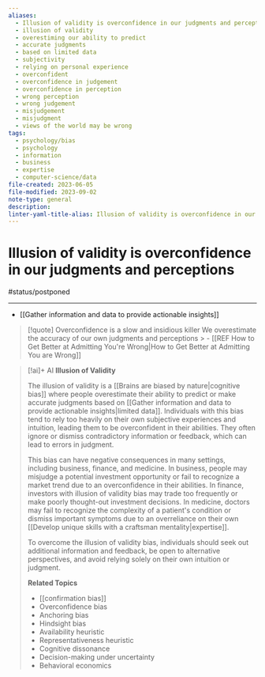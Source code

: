 ```yaml
---
aliases:
  - Illusion of validity is overconfidence in our judgments and perceptions
  - illusion of validity
  - overestiming our ability to predict
  - accurate judgments
  - based on limited data
  - subjectivity
  - relying on personal experience
  - overconfident
  - overconfidence in judgement
  - overconfidence in perception
  - wrong perception
  - wrong judgement
  - misjudgement
  - misjudgment
  - views of the world may be wrong
tags:
  - psychology/bias
  - psychology
  - information
  - business
  - expertise
  - computer-science/data
file-created: 2023-06-05
file-modified: 2023-09-02
note-type: general
description: 
linter-yaml-title-alias: Illusion of validity is overconfidence in our judgments and perceptions
---
```


# Illusion of validity is overconfidence in our judgments and perceptions

#status/postponed

---

- [[Gather information and data to provide actionable insights]]

> [!quote] Overconfidence is a slow and insidious killer
> We overestimate the accuracy of our own judgments and perceptions
	> \- [[REF How to Get Better at Admitting You're Wrong|How to Get Better at Admitting You are Wrong]]

> [!ai]+ AI
> **Illusion of Validity**
>
> The illusion of validity is a [[Brains are biased by nature|cognitive bias]] where people overestimate their ability to predict or make accurate judgments based on [[Gather information and data to provide actionable insights|limited data]]. Individuals with this bias tend to rely too heavily on their own subjective experiences and intuition, leading them to be overconfident in their abilities. They often ignore or dismiss contradictory information or feedback, which can lead to errors in judgment.
>
> This bias can have negative consequences in many settings, including business, finance, and medicine. In business, people may misjudge a potential investment opportunity or fail to recognize a market trend due to an overconfidence in their abilities. In finance, investors with illusion of validity bias may trade too frequently or make poorly thought-out investment decisions. In medicine, doctors may fail to recognize the complexity of a patient's condition or dismiss important symptoms due to an overreliance on their own [[Develop unique skills with a craftsman mentality|expertise]].
>
> To overcome the illusion of validity bias, individuals should seek out additional information and feedback, be open to alternative perspectives, and avoid relying solely on their own intuition or judgment.
>
> **Related Topics**
>
> - [[confirmation bias]]
> - Overconfidence bias
> - Anchoring bias
> - Hindsight bias
> - Availability heuristic
> - Representativeness heuristic
> - Cognitive dissonance
> - Decision-making under uncertainty
> - Behavioral economics
